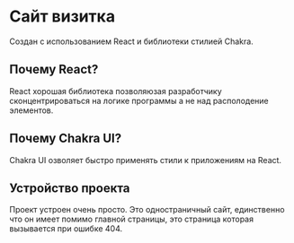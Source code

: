 # Сайт визитка
Создан с использованием React и библиотеки стилией Chakra.

## Почему React?
React хорошая библиотека позволяюзая разработчику сконцентрироваться на логике программы а не над располодение элементов.

## Почему Chakra UI?
Chakra UI озволяет быстро применять стили к приложениям на React.

## Устройство проекта
Проект устроен очень просто. Это одностраничный сайт, единственно что он имеет помимо главной страницы, это страница которая вызывается при ошибке 404.

